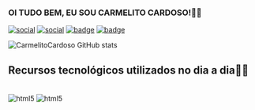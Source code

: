 ### OI TUDO BEM, EU SOU CARMELITO CARDOSO!🖐🏾

[![social](https://img.shields.io/badge/LinkedIn-0077B5?style=for-the-badge&logo=linkedin&logoColor=white)](https://www.linkedin.com/in/carmelito-cardoso-25b109223)
[![social](https://img.shields.io/badge/WhatsApp-25D366?style=for-the-badge&logo=whatsapp&logoColor=white	)](https://api.whatsapp.com/send?phone=5532999351598&text=Oi!%20tudo%20bem!)
[![badge](https://img.shields.io/badge/Python-14354C?style=for-the-badge&logo=python&logoColor=white)]()
[![badge](https://img.shields.io/badge/JavaScript-F7DF1E?style=for-the-badge&logo=javascript&logoColor=black)]()

![CarmelitoCardoso GitHub stats](https://github-readme-stats.vercel.app/api?username=CarmelitoCardoso&show_icons=true&theme=gruvbox)

## Recursos tecnológicos utilizados no dia a dia✍🏾

<div style="display: inline_block"><br/>
  <img align="center" alt="html5" src="https://img.shields.io/badge/JavaScript-323330?style=for-the-badge&logo=javascript&logoColor=F7DF1E"/>
  <img align="center" alt="html5" src="https://img.shields.io/badge/Python-3776AB?style=for-the-badge&logo=python&logoColor=white"/ >
</div>
</div><br/>
